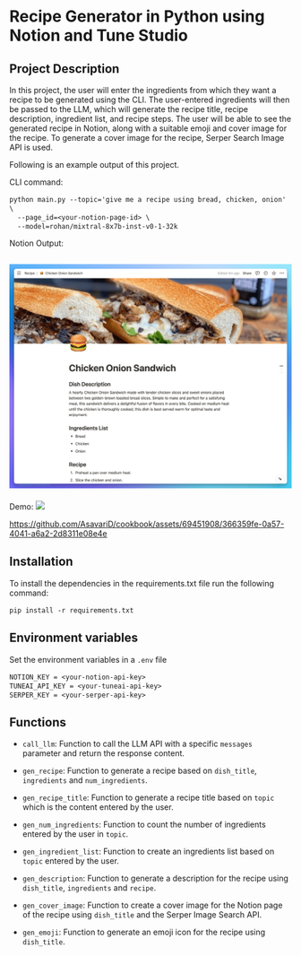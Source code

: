 # Recipe Generator in Python using Notion and Tune Studio
## Project Description
In this project, the user will enter the ingredients from which they want a recipe to be generated using the CLI. The user-entered ingredients will then be passed to the LLM, which will generate the recipe title, recipe description, ingredient list, and recipe steps. The user will be able to see the generated recipe in Notion, along with a suitable emoji and cover image for the recipe. To generate a cover image for the recipe, Serper Search Image API is used.

Following is an example output of this project.

CLI command:
```
python main.py --topic='give me a recipe using bread, chicken, onion' \
  --page_id=<your-notion-page-id> \
  --model=rohan/mixtral-8x7b-inst-v0-1-32k
```

Notion Output:

![Chicken-Onion-Sandwich](./assets/notionImage.png)
---
Demo: 
![](https://github.com/AsavariD/cookbook/assets/69451908/366359fe-0a57-4041-a6a2-2d8311e08e4e)


https://github.com/AsavariD/cookbook/assets/69451908/366359fe-0a57-4041-a6a2-2d8311e08e4e


## Installation
To install the dependencies in the requirements.txt file run the following command:
```
pip install -r requirements.txt
```

## Environment variables
Set the environment variables in a `.env` file
```
NOTION_KEY = <your-notion-api-key>
TUNEAI_API_KEY = <your-tuneai-api-key>
SERPER_KEY = <your-serper-api-key>
```

## Functions
- `call_llm`: Function to call the LLM API with a specific `messages` parameter and return the response content.

- `gen_recipe`: Function to generate a recipe based on `dish_title`, `ingredients` and `num_ingredients`.

- `gen_recipe_title`: Function to generate a recipe title based on `topic` which is the content entered by the user.

- `gen_num_ingredients`: Function to count the number of ingredients entered by the user in `topic`.

- `gen_ingredient_list`: Function to create an ingredients list based on `topic` entered by the user.

- `gen_description`: Function to generate a description for the recipe using `dish_title`, `ingredients` and `recipe`.

- `gen_cover_image`: Function to create a cover image for the Notion page of the recipe using `dish_title` and the Serper Image Search API.

- `gen_emoji`: Function to generate an emoji icon for the recipe using `dish_title`.

